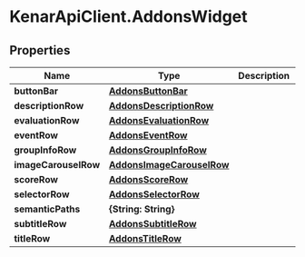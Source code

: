 # KenarApiClient.AddonsWidget

## Properties

Name | Type | Description | Notes
------------ | ------------- | ------------- | -------------
**buttonBar** | [**AddonsButtonBar**](AddonsButtonBar.md) |  | [optional] 
**descriptionRow** | [**AddonsDescriptionRow**](AddonsDescriptionRow.md) |  | [optional] 
**evaluationRow** | [**AddonsEvaluationRow**](AddonsEvaluationRow.md) |  | [optional] 
**eventRow** | [**AddonsEventRow**](AddonsEventRow.md) |  | [optional] 
**groupInfoRow** | [**AddonsGroupInfoRow**](AddonsGroupInfoRow.md) |  | [optional] 
**imageCarouselRow** | [**AddonsImageCarouselRow**](AddonsImageCarouselRow.md) |  | [optional] 
**scoreRow** | [**AddonsScoreRow**](AddonsScoreRow.md) |  | [optional] 
**selectorRow** | [**AddonsSelectorRow**](AddonsSelectorRow.md) |  | [optional] 
**semanticPaths** | **{String: String}** |  | [optional] 
**subtitleRow** | [**AddonsSubtitleRow**](AddonsSubtitleRow.md) |  | [optional] 
**titleRow** | [**AddonsTitleRow**](AddonsTitleRow.md) |  | [optional] 


